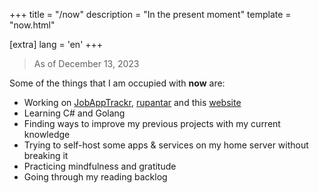 +++
title = "/now"
description = "In the present moment"
template = "now.html"

[extra]
lang = 'en'
+++

> As of December 13, 2023

Some of the things that I am occupied with **now** are:

- Working on [JobAppTrackr](https://github.com/Bhodrolok/JobAppTrackr), [rupantar](https://github.com/Bhodrolok/rupantar) and this [website](https://github.com/Bhodrolok/Bhodrolok.github.io)
- Learning C# and Golang
- Finding ways to improve my previous projects with my current knowledge 
- Trying to self-host some apps & services on my home server without breaking it
- Practicing mindfulness and gratitude
- Going through my reading backlog